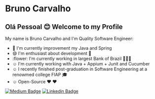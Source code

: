 # Bruno Carvalho

## Olá Pessoal :blush: Welcome to my Profile

My name is Bruno Carvalho and I'm Quality Software Engineer:

- :book:    I'm currently improvement my Java and Spring
- :smile:   I'm enthusiast about development :mobile_phone_off:
- :flower:   I'm currently working in largest Bank of Brazil 🧡🧡🧡
- :relaxed: I'm currently working with Java + Appium + Junit and Cucumber
- :relaxed: I recently finished post-graduation in Software Engineering at a renowmed college FIAP 🎓
- :relaxed: Open-Source :heart: :heart:


[![Medium Badge](https://img.shields.io/badge/-Medium-000000?style=flat-square&labelColor=000000&logo=Medium&link=https://medium.com/@brunocarvalhodesa/)](https://medium.com/@brunocarvalhodesa/)
[![Linkedin Badge](https://img.shields.io/badge/-LinkedIn-blue?style=flat-square&logo=Linkedin&logoColor=white&link=https://www.linkedin.com/in/bruno-carvalho-a71747b0/)](https://www.linkedin.com/in/bruno-carvalho-a71747b0/)
